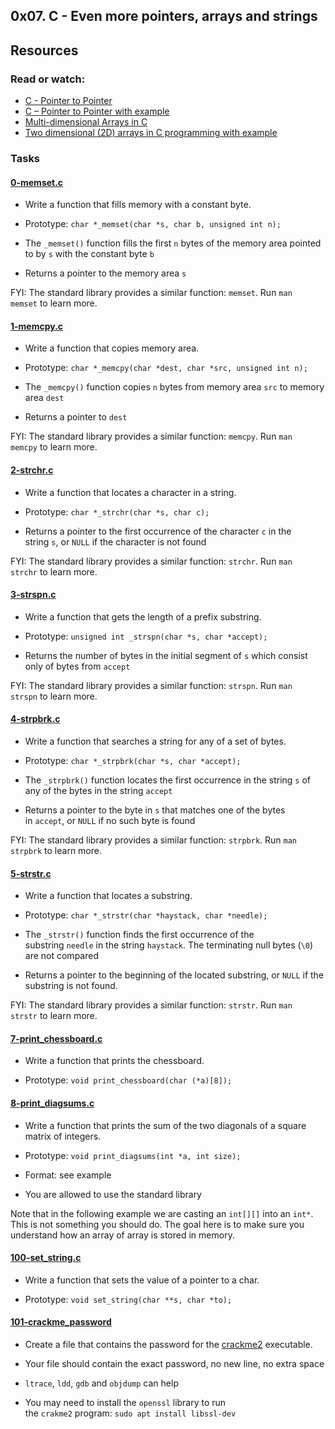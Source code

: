 ## 0x07. C - Even more pointers, arrays and strings

## Resources

### Read or watch:

- [C - Pointer to Pointer](https://intranet.alxswe.com/rltoken/eyikXPg7ZxCAEuWklB6xtQ "C - Pointer to Pointer")
- [C – Pointer to Pointer with example](https://intranet.alxswe.com/rltoken/ojr7OUUm2I-MULE4lWlrkg "C – Pointer to Pointer with example")
- [Multi-dimensional Arrays in C](https://intranet.alxswe.com/rltoken/HUZIJ6t55KM7d7FBCwWm8Q "Multi-dimensional Arrays in C")
- [Two dimensional (2D) arrays in C programming with example](https://intranet.alxswe.com/rltoken/Dx9nIBRj68sRBGe2NRI_aQ "Two dimensional (2D) arrays in C programming with example")

### Tasks

#### [0-memset.c](https://github.com/Jerdah/alx-low_level_programming/blob/master/0x07-pointers_arrays_strings/0-memset.c)

- Write a function that fills memory with a constant byte.

- Prototype: `char *_memset(char *s, char b, unsigned int n);`
- The `_memset()` function fills the first `n` bytes of the memory area pointed to by `s` with the constant byte `b`
- Returns a pointer to the memory area `s`

FYI: The standard library provides a similar function: `memset`. Run `man memset` to learn more.

#### [1-memcpy.c](https://github.com/Jerdah/alx-low_level_programming/blob/master/0x07-pointers_arrays_strings/1-memcpy.c)

- Write a function that copies memory area.

- Prototype: `char *_memcpy(char *dest, char *src, unsigned int n);`
- The `_memcpy()` function copies `n` bytes from memory area `src` to memory area `dest`
- Returns a pointer to `dest`

FYI: The standard library provides a similar function: `memcpy`. Run `man memcpy` to learn more.

#### [2-strchr.c](https://github.com/Jerdah/alx-low_level_programming/blob/master/0x07-pointers_arrays_strings/2-strchr.c)

- Write a function that locates a character in a string.

- Prototype: `char *_strchr(char *s, char c);`
- Returns a pointer to the first occurrence of the character `c` in the string `s`, or `NULL` if the character is not found

FYI: The standard library provides a similar function: `strchr`. Run `man strchr` to learn more.

#### [3-strspn.c](https://github.com/Jerdah/alx-low_level_programming/blob/master/0x07-pointers_arrays_strings/3-strspn.c)

- Write a function that gets the length of a prefix substring.

- Prototype: `unsigned int _strspn(char *s, char *accept);`
- Returns the number of bytes in the initial segment of `s` which consist only of bytes from `accept`

FYI: The standard library provides a similar function: `strspn`. Run `man strspn` to learn more.

#### [4-strpbrk.c](https://github.com/Jerdah/alx-low_level_programming/blob/master/0x07-pointers_arrays_strings/4-strpbrk.c)

- Write a function that searches a string for any of a set of bytes.

- Prototype: `char *_strpbrk(char *s, char *accept);`
- The `_strpbrk()` function locates the first occurrence in the string `s` of any of the bytes in the string `accept`
- Returns a pointer to the byte in `s` that matches one of the bytes in `accept`, or `NULL` if no such byte is found

FYI: The standard library provides a similar function: `strpbrk`. Run `man strpbrk` to learn more.

#### [5-strstr.c](https://github.com/Jerdah/alx-low_level_programming/blob/master/0x07-pointers_arrays_strings/5-strstr.c)

- Write a function that locates a substring.

- Prototype: `char *_strstr(char *haystack, char *needle);`
- The `_strstr()` function finds the first occurrence of the substring `needle` in the string `haystack`. The terminating null bytes (`\0`) are not compared
- Returns a pointer to the beginning of the located substring, or `NULL` if the substring is not found.

FYI: The standard library provides a similar function: `strstr`. Run `man strstr` to learn more.

#### [7-print_chessboard.c](https://github.com/Jerdah/alx-low_level_programming/blob/master/0x07-pointers_arrays_strings/7-print_chessboard.c)

- Write a function that prints the chessboard.

- Prototype: `void print_chessboard(char (*a)[8]);`

#### [8-print_diagsums.c](https://github.com/Jerdah/alx-low_level_programming/blob/master/0x07-pointers_arrays_strings/8-print_diagsums.c)

- Write a function that prints the sum of the two diagonals of a square matrix of integers.

- Prototype: `void print_diagsums(int *a, int size);`
- Format: see example
- You are allowed to use the standard library

Note that in the following example we are casting an `int[][]` into an `int*`. This is not something you should do. The goal here is to make sure you understand how an array of array is stored in memory.

#### [100-set_string.c](https://github.com/Jerdah/alx-low_level_programming/blob/master/0x07-pointers_arrays_strings/100-set_string.c)

- Write a function that sets the value of a pointer to a char.

- Prototype: `void set_string(char **s, char *to);`

#### [101-crackme_password](https://github.com/Jerdah/alx-low_level_programming/blob/master/0x07-pointers_arrays_strings/101-crackme_password)

- Create a file that contains the password for the [crackme2](https://github.com/alx-tools/0x06.c "crackme2") executable.

- Your file should contain the exact password, no new line, no extra space
- `ltrace`, `ldd`, `gdb` and `objdump` can help
- You may need to install the `openssl` library to run the `crakme2` program: `sudo apt install libssl-dev`
